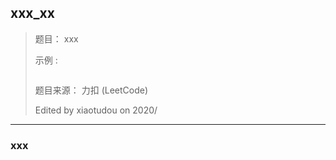 ## xxx_xx

> 题目：
> xxx
>
> 示例 :
>
> ```txt
> 
> ```
>
> 题目来源： 力扣 (LeetCode)
>
> Edited by xiaotudou on 2020/

----

### xxx

